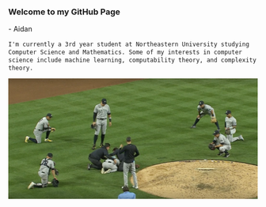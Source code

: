 ### Welcome to my GitHub Page 
\- Aidan

<!--
**aidandomondon/aidandomondon** is a ✨ _special_ ✨ repository because its `README.md` (this file) appears on your GitHub profile.
-->

    I'm currently a 3rd year student at Northeastern University studying Computer Science and Mathematics. Some of my interests in computer science include machine learning, computability theory, and complexity theory.

![New York Yankees](https://github.com/aidandomondon/aidandomondon/blob/main/ScreenshotYankees.png?raw=true)
